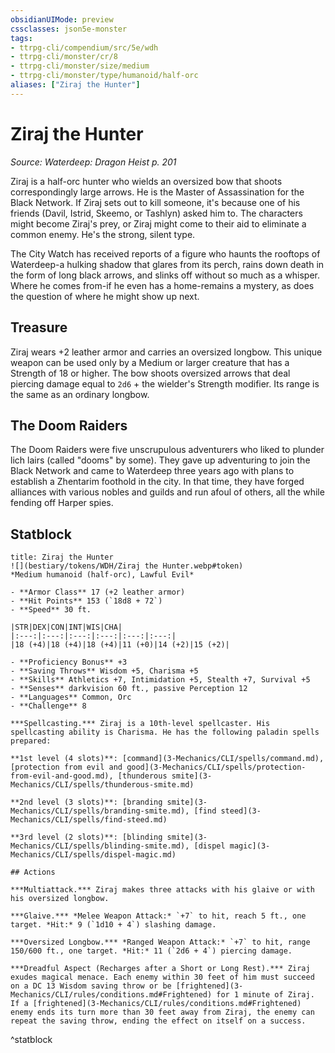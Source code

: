 ```yaml
---
obsidianUIMode: preview
cssclasses: json5e-monster
tags:
- ttrpg-cli/compendium/src/5e/wdh
- ttrpg-cli/monster/cr/8
- ttrpg-cli/monster/size/medium
- ttrpg-cli/monster/type/humanoid/half-orc
aliases: ["Ziraj the Hunter"]
---
```

# Ziraj the Hunter
*Source: Waterdeep: Dragon Heist p. 201*  

Ziraj is a half-orc hunter who wields an oversized bow that shoots correspondingly large arrows. He is the Master of Assassination for the Black Network. If Ziraj sets out to kill someone, it's because one of his friends (Davil, Istrid, Skeemo, or Tashlyn) asked him to. The characters might become Ziraj's prey, or Ziraj might come to their aid to eliminate a common enemy. He's the strong, silent type.

The City Watch has received reports of a figure who haunts the rooftops of Waterdeep-a hulking shadow that glares from its perch, rains down death in the form of long black arrows, and slinks off without so much as a whisper. Where he comes from-if he even has a home-remains a mystery, as does the question of where he might show up next.

## Treasure

Ziraj wears +2 leather armor and carries an oversized longbow. This unique weapon can be used only by a Medium or larger creature that has a Strength of 18 or higher. The bow shoots oversized arrows that deal piercing damage equal to `2d6` + the wielder's Strength modifier. Its range is the same as an ordinary longbow.

## The Doom Raiders

The Doom Raiders were five unscrupulous adventurers who liked to plunder lich lairs (called "dooms" by some). They gave up adventuring to join the Black Network and came to Waterdeep three years ago with plans to establish a Zhentarim foothold in the city. In that time, they have forged alliances with various nobles and guilds and run afoul of others, all the while fending off Harper spies.

## Statblock

```ad-statblock
title: Ziraj the Hunter
![](bestiary/tokens/WDH/Ziraj the Hunter.webp#token)
*Medium humanoid (half-orc), Lawful Evil*

- **Armor Class** 17 (+2 leather armor)
- **Hit Points** 153 (`18d8 + 72`)
- **Speed** 30 ft.

|STR|DEX|CON|INT|WIS|CHA|
|:---:|:---:|:---:|:---:|:---:|:---:|
|18 (+4)|18 (+4)|18 (+4)|11 (+0)|14 (+2)|15 (+2)|

- **Proficiency Bonus** +3
- **Saving Throws** Wisdom +5, Charisma +5
- **Skills** Athletics +7, Intimidation +5, Stealth +7, Survival +5
- **Senses** darkvision 60 ft., passive Perception 12
- **Languages** Common, Orc
- **Challenge** 8

***Spellcasting.*** Ziraj is a 10th-level spellcaster. His spellcasting ability is Charisma. He has the following paladin spells prepared:

**1st level (4 slots)**: [command](3-Mechanics/CLI/spells/command.md), [protection from evil and good](3-Mechanics/CLI/spells/protection-from-evil-and-good.md), [thunderous smite](3-Mechanics/CLI/spells/thunderous-smite.md)

**2nd level (3 slots)**: [branding smite](3-Mechanics/CLI/spells/branding-smite.md), [find steed](3-Mechanics/CLI/spells/find-steed.md)

**3rd level (2 slots)**: [blinding smite](3-Mechanics/CLI/spells/blinding-smite.md), [dispel magic](3-Mechanics/CLI/spells/dispel-magic.md)

## Actions

***Multiattack.*** Ziraj makes three attacks with his glaive or with his oversized longbow.

***Glaive.*** *Melee Weapon Attack:* `+7` to hit, reach 5 ft., one target. *Hit:* 9 (`1d10 + 4`) slashing damage.

***Oversized Longbow.*** *Ranged Weapon Attack:* `+7` to hit, range 150/600 ft., one target. *Hit:* 11 (`2d6 + 4`) piercing damage.

***Dreadful Aspect (Recharges after a Short or Long Rest).*** Ziraj exudes magical menace. Each enemy within 30 feet of him must succeed on a DC 13 Wisdom saving throw or be [frightened](3-Mechanics/CLI/rules/conditions.md#Frightened) for 1 minute of Ziraj. If a [frightened](3-Mechanics/CLI/rules/conditions.md#Frightened) enemy ends its turn more than 30 feet away from Ziraj, the enemy can repeat the saving throw, ending the effect on itself on a success.
```
^statblock